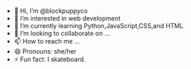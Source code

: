 - 👋 Hi, I’m @blockpuppyco
- 👀 I’m interested in web development
- 🌱 I’m currently learning Python,JavaScript,CSS,and HTML
- 💞️ I’m looking to collaborate on ...
- 📫 How to reach me ...
- 😄 Pronouns: she/her
- ⚡ Fun fact: I skateboard.

<!---
blockpuppyco/blockpuppyco is a ✨ special ✨ repository because its `README.md` (this file) appears on your GitHub profile.
You can click the Preview link to take a look at your changes.
--->
